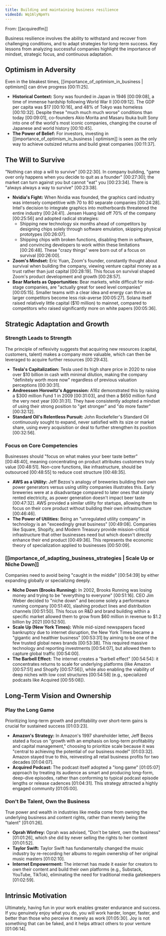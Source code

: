```yaml
---
title: Building and maintaining business resilience
videoId: Wq16lyNpmYs
---
```


From: [[acquiredfm]] <br/> 

Business resilience involves the ability to withstand and recover from challenging conditions, and to adapt strategies for long-term success. Key lessons from analyzing successful companies highlight the importance of mindset, strategic focus, and continuous adaptation.

## Optimism in Adversity
Even in the bleakest times, [[importance_of_optimism_in_business | optimism]] can drive progress <a class="yt-timestamp" data-t="00:11:25">[00:11:25]</a>.
*   **Historical Context:** Sony was founded in Japan in 1946 <a class="yt-timestamp" data-t="00:09:08">[00:09:08]</a>, a time of immense hardship following World War II <a class="yt-timestamp" data-t="00:09:12">[00:09:12]</a>. The GDP per capita was $17 <a class="yt-timestamp" data-t="00:10:16">[00:10:16]</a>, and 48% of Tokyo was homeless <a class="yt-timestamp" data-t="00:10:32">[00:10:32]</a>. Despite these "much much much worse" conditions than today <a class="yt-timestamp" data-t="00:09:01">[00:09:01]</a>, co-founders Akio Morita and Masaru Ibuka built Sony into one of the world's most iconic companies, changing the course of Japanese and world history <a class="yt-timestamp" data-t="00:10:45">[00:10:45]</a>.
*   **The Power of Belief:** For investors, investing in [[importance_of_optimism_in_business | optimism]] is seen as the only way to achieve outsized returns and build great companies <a class="yt-timestamp" data-t="00:11:37">[00:11:37]</a>.

## The Will to Survive
"Nothing can stop a will to survive" <a class="yt-timestamp" data-t="00:22:30">[00:22:30]</a>. In company building, "game over only happens when you decide to quit as a founder" <a class="yt-timestamp" data-t="00:27:30">[00:27:30]</a>; the market can turn against you but cannot "eat" you <a class="yt-timestamp" data-t="00:23:34">[00:23:34]</a>. There is "always always a way to survive" <a class="yt-timestamp" data-t="00:23:38">[00:23:38]</a>.
*   **Nvidia's Fight:** When Nvidia was founded, the graphics card industry was intensely competitive with 70 to 80 separate companies <a class="yt-timestamp" data-t="00:24:28">[00:24:28]</a>. Intel's decision to integrate graphics into motherboards threatened the entire industry <a class="yt-timestamp" data-t="00:24:41">[00:24:41]</a>. Jensen Huang laid off 70% of the company <a class="yt-timestamp" data-t="00:25:56">[00:25:56]</a> and adopted radical strategies:
    *   Shipping new technology six months ahead of competitors by designing chips solely through software emulation, skipping physical prototypes <a class="yt-timestamp" data-t="00:26:07">[00:26:07]</a>.
    *   Shipping chips with broken functions, disabling them in software, and convincing developers to work within these limitations <a class="yt-timestamp" data-t="00:26:48">[00:26:48]</a>. These "crazy things" were born out of a focus on survival <a class="yt-timestamp" data-t="00:26:00">[00:26:00]</a>.
*   **Zoom's Mindset:** Eric Yuan, Zoom's founder, constantly thought about survival when building the company, viewing venture capital money as a trust rather than just capital <a class="yt-timestamp" data-t="00:28:19">[00:28:19]</a>. This focus on survival shaped Zoom's product development and growth <a class="yt-timestamp" data-t="00:28:57">[00:28:57]</a>.
*   **Bear Markets as Opportunities:** Bear markets, while difficult for mid-stage companies, are "actually great for seed level companies" <a class="yt-timestamp" data-t="00:05:15">[00:05:15]</a>. Smaller teams with a clear idea and energy can thrive as larger competitors become less risk-averse <a class="yt-timestamp" data-t="00:05:27">[00:05:27]</a>. Solana itself raised relatively little capital ($10 million) to mainnet, compared to competitors who raised significantly more on white papers <a class="yt-timestamp" data-t="00:05:36">[00:05:36]</a>.

## Strategic Adaptation and Growth
### Strength Leads to Strength
The principle of reflexivity suggests that acquiring new resources (capital, customers, talent) makes a company more valuable, which can then be leveraged to acquire further resources <a class="yt-timestamp" data-t="00:29:43">[00:29:43]</a>.
*   **Tesla's Capitalization:** Tesla used its high share price in 2020 to raise over $10 billion in cash with minimal dilution, making the company "definitely worth more now" regardless of previous valuation perceptions <a class="yt-timestamp" data-t="00:30:31">[00:30:31]</a>.
*   **Andreessen Horowitz's Aggression:** A16z demonstrated this by raising a $300 million Fund 1 in 2009 <a class="yt-timestamp" data-t="00:31:03">[00:31:03]</a>, and then a $650 million fund the very next year <a class="yt-timestamp" data-t="00:31:31">[00:31:31]</a>. They have consistently adopted a mindset of using their strong position to "get stronger" and "do more faster" <a class="yt-timestamp" data-t="00:32:12">[00:32:12]</a>.
*   **Standard Oil's Relentless Pursuit:** John Rockefeller's Standard Oil continuously sought to expand, never satisfied with its size or market share, using every acquisition or deal to further strengthen its position <a class="yt-timestamp" data-t="00:32:56">[00:32:56]</a>.

### Focus on Core Competencies
Businesses should "focus on what makes your beer taste better" <a class="yt-timestamp" data-t="00:48:40">[00:48:40]</a>, meaning concentrating on product attributes customers truly value <a class="yt-timestamp" data-t="00:48:51">[00:48:51]</a>. Non-core functions, like infrastructure, should be outsourced <a class="yt-timestamp" data-t="00:48:55">[00:48:55]</a> to reduce cost structure <a class="yt-timestamp" data-t="00:48:35">[00:48:35]</a>.
*   **AWS as a Utility:** Jeff Bezos's analogy of breweries building their own power generators versus using utility companies illustrates this. Early breweries were at a disadvantage compared to later ones that simply rented electricity, as power generation doesn't impact beer taste <a class="yt-timestamp" data-t="00:47:32">[00:47:32]</a>. AWS provided a similar utility for startups, allowing them to focus on their core product without building their own infrastructure <a class="yt-timestamp" data-t="00:46:46">[00:46:46]</a>.
*   **The Power of Utilities:** Being an "unregulated utility company" in technology is an "exceedingly great business" <a class="yt-timestamp" data-t="00:49:08">[00:49:08]</a>. Companies like Square, Shopify, and Modern Treasury provide mission-critical infrastructure that other businesses need but which doesn't directly enhance their end product <a class="yt-timestamp" data-t="00:49:36">[00:49:36]</a>. This represents the economic theory of specialization applied to businesses <a class="yt-timestamp" data-t="00:50:09">[00:50:09]</a>.

### [[importance_of_adapting_business_strategies | Scale Up or Niche Down]]
Companies need to avoid being "caught in the middle" <a class="yt-timestamp" data-t="00:54:39">[00:54:39]</a> by either expanding globally or specializing deeply.
*   **Niche Down (Brooks Running):** In 2002, Brooks Running was losing money and trying to be "everything to everyone" <a class="yt-timestamp" data-t="00:51:16">[00:51:16]</a>. CEO Jim Weber decided to "niche down" and become solely a performance running company <a class="yt-timestamp" data-t="00:51:40">[00:51:40]</a>, slashing product lines and distribution channels <a class="yt-timestamp" data-t="00:51:50">[00:51:50]</a>. This focus on R&D and brand building within a specific market allowed them to grow from $60 million in revenue to $1.2 billion by 2021 <a class="yt-timestamp" data-t="00:52:50">[00:52:50]</a>.
*   **Scale Up (New York Times):** While mid-sized newspapers faced bankruptcy due to internet disruption, the New York Times became a "gigantic and healthier business" <a class="yt-timestamp" data-t="00:53:31">[00:53:31]</a> by aiming to be one of the few trusted global news brands <a class="yt-timestamp" data-t="00:53:38">[00:53:38]</a>. This required massive technology and reporting investments <a class="yt-timestamp" data-t="00:54:07">[00:54:07]</a>, but allowed them to capture global traffic <a class="yt-timestamp" data-t="00:54:00">[00:54:00]</a>.
*   **The Barbell Effect:** The internet creates a "barbell effect" <a class="yt-timestamp" data-t="00:54:54">[00:54:54]</a>: it concentrates returns to scale for underlying platforms (like Amazon <a class="yt-timestamp" data-t="00:57:51">[00:57:51]</a> and Shopify <a class="yt-timestamp" data-t="00:57:56">[00:57:56]</a>), while also enabling the viability of deep niches with low cost structures <a class="yt-timestamp" data-t="00:54:58">[00:54:58]</a> (e.g., specialized podcasts like Acquired <a class="yt-timestamp" data-t="00:55:08">[00:55:08]</a>).

## Long-Term Vision and Ownership
### Play the Long Game
Prioritizing long-term growth and profitability over short-term gains is crucial for sustained success <a class="yt-timestamp" data-t="01:03:23">[01:03:23]</a>.
*   **Amazon's Strategy:** In Amazon's 1997 shareholder letter, Jeff Bezos stated a focus on "growth with an emphasis on long-term profitability and capital management," choosing to prioritize scale because it was "central to achieving the potential of our business model" <a class="yt-timestamp" data-t="01:03:32">[01:03:32]</a>. Amazon stayed true to this, reinvesting all retail business profits for two decades <a class="yt-timestamp" data-t="01:04:07">[01:04:07]</a>.
*   **Acquired Podcast:** The podcast itself adopted a "long game" <a class="yt-timestamp" data-t="01:05:07">[01:05:07]</a> approach by treating its audience as smart and producing long-form, deep-dive episodes, rather than conforming to typical podcast episode lengths or release cadences <a class="yt-timestamp" data-t="01:04:31">[01:04:31]</a>. This strategy attracted a highly engaged community <a class="yt-timestamp" data-t="01:05:00">[01:05:00]</a>.

### Don't Be Talent, Own the Business
True power and wealth in industries like media come from owning the underlying business and content rights, rather than merely being the "talent" <a class="yt-timestamp" data-t="01:01:26">[01:01:26]</a>.
*   **Oprah Winfrey:** Oprah was advised, "Don't be talent, own the business" <a class="yt-timestamp" data-t="01:01:26">[01:01:26]</a>, which she did by never selling the rights to her content <a class="yt-timestamp" data-t="01:01:52">[01:01:52]</a>.
*   **Taylor Swift:** Taylor Swift has fundamentally changed the music industry by re-recording her albums to regain ownership of her original music masters <a class="yt-timestamp" data-t="01:02:10">[01:02:10]</a>.
*   **Internet Empowerment:** The internet has made it easier for creators to own their content and build their own platforms (e.g., Substack, YouTube, TikTok), eliminating the need for traditional media gatekeepers <a class="yt-timestamp" data-t="01:02:59">[01:02:59]</a>.

## Intrinsic Motivation
Ultimately, having fun in your work enables greater endurance and success. If you genuinely enjoy what you do, you will work harder, longer, faster, and better than those who perceive it merely as work <a class="yt-timestamp" data-t="01:05:30">[01:05:30]</a>. Joy is not something that can be faked, and it helps attract others to your venture <a class="yt-timestamp" data-t="01:06:14">[01:06:14]</a>.